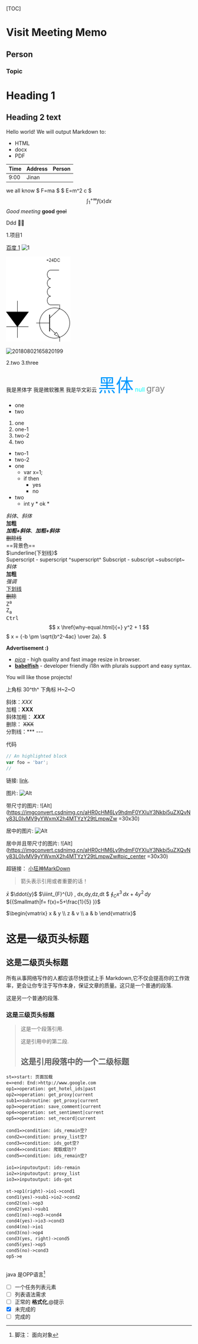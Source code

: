 [TOC]

# Visit Meeting Memo

## Person

### Topic

# Heading 1

## Heading 2 text
  
Hello world!
We will output Markdown to:

- HTML
- docx
- PDF

|Time|Address|Person|
|--|--|--|
|9:00|Jinan|
we all know
$ F=ma $
$ E=m^2 c $
$$\int_1^{+\infty} f(x)dx$$
*Good meeting*
**good**
~~goal~~

 
Ddd  🌹🦦

1.项目1

[百度 1](http://www.baidu.com/)
![1](https://i.imgur.com/jirPBbd.png)

![](solution.png)

![20180802165820199](https://i.imgur.com/OXmwSvU.png)

2.two
3.three

<font face="黑体">我是黑体字</font>
<font face="微软雅黑">我是微软雅黑</font>
<font face="STCAIYUN">我是华文彩云</font>
<font color=#0099ff size=12 face="黑体">黑体</font>
<font color=#00ffff size=3>null</font>
<font color=gray size=5>gray</font>

* one
* two

1. one
2. one-1
3. two-2
4. two

* two-1
* two-2
* one
    * var x=1;
    * if then
        * yes
        * no
* two
    * int y
          * ok
        * 


*斜体*、_斜体_  
**加粗**  
***加粗+斜体***、**_加粗+斜体_**  
 ~~删除线~~    
==背景色==  
$\underline{下划线}$   
Superscript - superscript
^superscript^
Subscript - subscript
~subscript~  
<i>斜体</i>  
<b>加粗</b>  
<em>强调</em>  
<u>下划线</u>   
<del>删除</del>  
Z<sup>a</sup>  
Z<sub>a</sub>  
<kbd>Ctrl</kbd>
$$ x \href{why-equal.html}{=} y^2 + 1 $$
$ x = {-b \pm \sqrt{b^2-4ac} \over 2a}. $

**Advertisement :)**

- _[pica](https://nodeca.github.io/pica/demo/)_ - high quality and fast image
  resize in browser.
- __[babelfish](https://github.com/nodeca/babelfish/)__ - developer friendly
  i18n with plurals support and easy syntax.

You will like those projects!



上角标 30^th^
下角标 H~2~O

斜体：*XXX* <br>
加粗：**XXX**  <br> 
斜体加粗： ***XXX***  <br> 
删除： ~~XXX~~  <br>
分割线：***    ---

代码
```javascript
// An highlighted block
var foo = 'bar';
//
```
链接: [link](https://www.csdn.net/).

图片: ![Alt](https://imgconvert.csdnimg.cn/aHR0cHM6Ly9hdmF0YXIuY3Nkbi5uZXQvNy83L0IvMV9yYWxmX2h4MTYzY29tLmpwZw)

带尺寸的图片: ![Alt](https://imgconvert.csdnimg.cn/aHR0cHM6Ly9hdmF0YXIuY3Nkbi5uZXQvNy83L0IvMV9yYWxmX2h4MTYzY29tLmpwZw =30x30)

居中的图片: ![Alt](https://imgconvert.csdnimg.cn/aHR0cHM6Ly9hdmF0YXIuY3Nkbi5uZXQvNy83L0IvMV9yYWxmX2h4MTYzY29tLmpwZw#pic_center)

居中并且带尺寸的图片: ![Alt](https://imgconvert.csdnimg.cn/aHR0cHM6Ly9hdmF0YXIuY3Nkbi5uZXQvNy83L0IvMV9yYWxmX2h4MTYzY29tLmpwZw#pic_center =30x30)

超链接： [小狂神MarkDown](https://www.bilibili.com/video/BV12J41137hu?p=6)

> 箭头表示引用或者重要的话！

$\bar{x}$
$\ddot{y}$
$\iiint_{F}^{U} \, dx\,dy\,dz\,dt $
$\oint_{C} x^3\, dx + 4y^2\, dy$
${{Smallmath|f=  f(x)=5+\frac{1}{5} }}$

$\begin{vmatrix}
x & y \\
z & v \\
a & b
\end{vmatrix}$

这是一级页头标题
=============
 
这是二级页头标题
-------------
 
所有从事网络写作的人都应该尽快尝试上手 Markdown,它不仅会提高你的工作效率，更会让你专注于写作本身，保证文章的质量。这只是一个普通的段落.
 
这是另一个普通的段落.
 
### 这是三级页头标题
 
> 这是一个段落引用.
> 
> 这是引用中的第二段.
>
> ## 这是引用段落中的一个二级标题  

```flow
st=>start: 页面加载
e=>end: End:>http://www.google.com
op1=>operation: get_hotel_ids|past
op2=>operation: get_proxy|current
sub1=>subroutine: get_proxy|current
op3=>operation: save_comment|current
op4=>operation: set_sentiment|current
op5=>operation: set_record|current
 
cond1=>condition: ids_remain空?
cond2=>condition: proxy_list空?
cond3=>condition: ids_got空?
cond4=>condition: 爬取成功??
cond5=>condition: ids_remain空?
 
io1=>inputoutput: ids-remain
io2=>inputoutput: proxy_list
io3=>inputoutput: ids-got
 
st->op1(right)->io1->cond1
cond1(yes)->sub1->io2->cond2
cond2(no)->op3
cond2(yes)->sub1
cond1(no)->op3->cond4
cond4(yes)->io3->cond3
cond4(no)->io1
cond3(no)->op4
cond3(yes, right)->cond5
cond5(yes)->op5
cond5(no)->cond3
op5->e
 
```
java 是OPP语言[^1]

[^1]:脚注：
面向对象

  
- [ ] 一个任务列表元素
- [ ] 列表语法需求
- [ ] 正常的 **格式化**,@提示
- [x] 未完成的
- [ ] 完成的